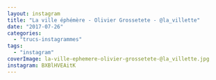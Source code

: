 ```yaml
---
layout: instagram
title: "La ville éphémère - Olivier Grossetete - @la_villette"
date: "2017-07-26"
categories: 
  - "trucs-instagrammes"
tags: 
  - "instagram"
coverImage: la-ville-ephemere-olivier-grossetete-@la_villette.jpg
instagram: BXBlHVEAitK
---
```

